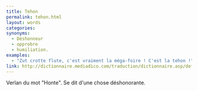 ```yaml
---
title: Tehon
permalink: tehon.html
layout: words
categories:
synonyms:
  - Déshonneur
  - opprobre
  - humiliation.
examples:
  - "Zut crotte flute, c'est vraiment la méga-foire ! C'est la tehon !"
link: http://dictionnaire.mediadico.com/traduction/dictionnaire.asp/definition/honte/2006
---
```


Verlan du mot &quot;Honte&quot;. Se dit d'une chose déshonorante.

